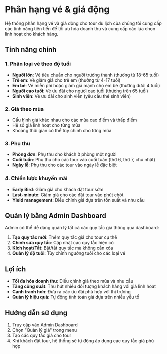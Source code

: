 # Phân hạng vé & giá động

Hệ thống phân hạng vé và giá động cho tour du lịch của chúng tôi cung cấp các tính năng tiên tiến để tối ưu hóa doanh thu và cung cấp các lựa chọn linh hoạt cho khách hàng.

## Tính năng chính

### 1. Phân loại vé theo độ tuổi
- **Người lớn**: Vé tiêu chuẩn cho người trưởng thành (thường từ 18-65 tuổi)
- **Trẻ em**: Vé giảm giá cho trẻ em (thường từ 4-17 tuổi)
- **Em bé**: Vé miễn phí hoặc giảm giá mạnh cho em bé (thường dưới 4 tuổi)
- **Người cao tuổi**: Vé ưu đãi cho người cao tuổi (thường trên 65 tuổi)
- **Sinh viên**: Vé ưu đãi cho sinh viên (yêu cầu thẻ sinh viên)

### 2. Giá theo mùa
- Cấu hình giá khác nhau cho các mùa cao điểm và thấp điểm
- Hệ số giá linh hoạt cho từng mùa
- Khoảng thời gian có thể tùy chỉnh cho từng mùa

### 3. Phụ thu
- **Phòng đơn**: Phụ thu cho khách ở phòng một người
- **Cuối tuần**: Phụ thu cho các tour vào cuối tuần (thứ 6, thứ 7, chủ nhật)
- **Ngày lễ**: Phụ thu cho các tour vào ngày lễ đặc biệt

### 4. Chiến lược khuyến mãi
- **Early Bird**: Giảm giá cho khách đặt tour sớm
- **Last-minute**: Giảm giá cho các đặt tour vào phút chót
- **Yield management**: Điều chỉnh giá dựa trên tồn suất và nhu cầu

## Quản lý bằng Admin Dashboard

Admin có thể dễ dàng quản lý tất cả các quy tắc giá thông qua dashboard:

1. **Tạo quy tắc mới**: Thêm quy tắc giá cho tour cụ thể
2. **Chỉnh sửa quy tắc**: Cập nhật các quy tắc hiện có
3. **Kích hoạt/Tắt**: Bật/tắt quy tắc mà không cần xóa
4. **Quản lý độ tuổi**: Tùy chỉnh ngưỡng tuổi cho các loại vé

## Lợi ích

- **Tối đa hóa doanh thu**: Điều chỉnh giá theo mùa và nhu cầu
- **Tăng công suất**: Thu hút nhiều đối tượng khách hàng với giá linh hoạt
- **Cạnh tranh hơn**: Đưa ra các ưu đãi phù hợp với thị trường
- **Quản lý hiệu quả**: Tự động tính toán giá dựa trên nhiều yếu tố

## Hướng dẫn sử dụng

1. Truy cập vào Admin Dashboard
2. Chọn "Quản lý giá" trong menu
3. Tạo các quy tắc giá cho tour
4. Khi khách đặt tour, hệ thống sẽ tự động áp dụng các quy tắc giá phù hợp

